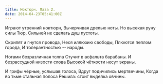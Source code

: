 ```yaml
---
title: Ноктюрн. Фаза 2.
date: 2014-04-23T05:41:00Z
---
```


Играют утренний ноктюрн,
Вычерчивая дрелью ноты.
Но высекая руну силы Тюр,
Сильней не сделать душ пустоты.

Скрипят и гнутся провода,
Неся иллюзию свободы,
Плюются пеплом города,
И толерантностью -- народы.

Ногами безразличная толпа
Стучит в асфальта барабаны.
И безрассудной низости слова
Высокой чёткости несут экраны.

И грифы чёрные, услышав голоса,
Вдруг подичились мертвечины,
Когда во тьме стальная полоса
Решила: стоит выделка овчины.